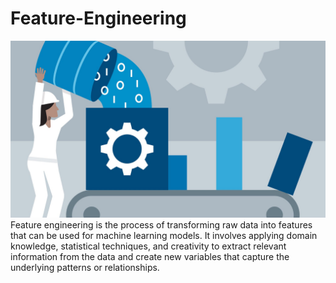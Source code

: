 # Feature-Engineering
![alt text](https://github.com/Zaheer-10/Feature-Engineering/blob/main/featureeng.jpg?raw=true)
Feature engineering is the process of transforming raw data into features that can be used for machine learning models.
 It involves applying domain knowledge, statistical techniques, and creativity to extract relevant information from the data and create new variables that capture the underlying patterns or relationships. 
